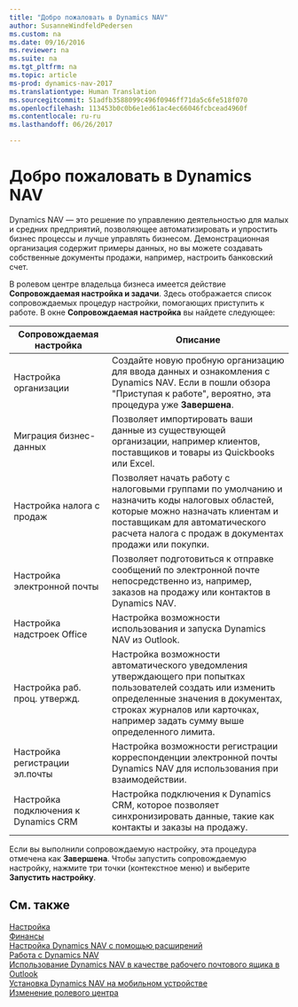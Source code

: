 ```yaml
---
title: "Добро пожаловать в Dynamics NAV"
author: SusanneWindfeldPedersen
ms.custom: na
ms.date: 09/16/2016
ms.reviewer: na
ms.suite: na
ms.tgt_pltfrm: na
ms.topic: article
ms-prod: dynamics-nav-2017
ms.translationtype: Human Translation
ms.sourcegitcommit: 51adfb3588099c496f0946ff71da5c6fe518f070
ms.openlocfilehash: 113453b0c0b6e1ed61ac4ec66046fcbcead4960f
ms.contentlocale: ru-ru
ms.lasthandoff: 06/26/2017

---
```


# <a name="welcome-to-dynamics-nav"></a>Добро пожаловать в Dynamics NAV

Dynamics NAV — это решение по управлению деятельностью для малых и средних предприятий, позволяющее автоматизировать и упростить бизнес процессы и лучше управлять бизнесом. Демонстрационная организация содержит примеры данных, но вы можете создавать собственные документы продажи, например, настроить банковский счет.  

В ролевом центре владельца бизнеса имеется действие **Сопровождаемая настройка и задачи**. Здесь отображается список сопровождаемых процедур настройки, помогающих приступить к работе. В окне **Сопровождаемая настройка** вы найдете следующее:

|Сопровождаемая настройка           |Описание                                                                                      |
|-------------------------|-------------------------------------------------------------------------------------------------|
|Настройка организации           |Создайте новую пробную организацию для ввода данных и ознакомления с Dynamics NAV. Если в пошли обзора "Приступая к работе", вероятно, эта процедура уже **Завершена**. |
|Миграция бизнес-данных    |Позволяет импортировать ваши данные из существующей организации, например клиентов, поставщиков и товары из Quickbooks или Excel.|
|Настройка налога с продаж         |Позволяет начать работу с налоговыми группами по умолчанию и назначить коды налоговых областей, которые можно назначать клиентам и поставщикам для автоматического расчета налога с продаж в документах продажи или покупки.|
|Настройка электронной почты             |Позволяет подготовиться к отправке сообщений по электронной почте непосредственно из, например, заказов на продажу или контактов в Dynamics NAV.|
|Настройка надстроек Office    |Настройка возможности использования и запуска Dynamics NAV из Outlook.|
|Настройка раб. проц. утвержд.|Настройка возможности автоматического уведомления утверждающего при попытках пользователей создать или изменить определенные значения в документах, строках журналов или карточках, например задать сумму выше определенного лимита.|
|Настройка регистрации эл.почты     |Настройка возможности регистрации корреспонденции электронной почты Dynamics NAV для использования при взаимодействии.|
|Настройка подключения к Dynamics CRM|Настройка подключения к Dynamics CRM, которое позволяет синхронизировать данные, такие как контакты и заказы на продажу.|

Если вы выполнили сопровождаемую настройку, эта процедура отмечена как **Завершена**. Чтобы запустить сопровождаемую настройку, нажмите три точки (контекстное меню) и выберите **Запустить настройку**.


## <a name="see-also"></a>См. также
[Настройка](setup.md)  
[Финансы](finance-setup.md)  
[Настройка Dynamics NAV с помощью расширений](ui-extensions.md)  
[Работа с Dynamics NAV](ui-work-product.md)  
[Использование Dynamics NAV в качестве рабочего почтового ящика в Outlook](across-outlook.md)  
[Установка Dynamics NAV на мобильном устройстве](install-mobile-app.md)  
[Изменение ролевого центра](ui-change-role.md)  

